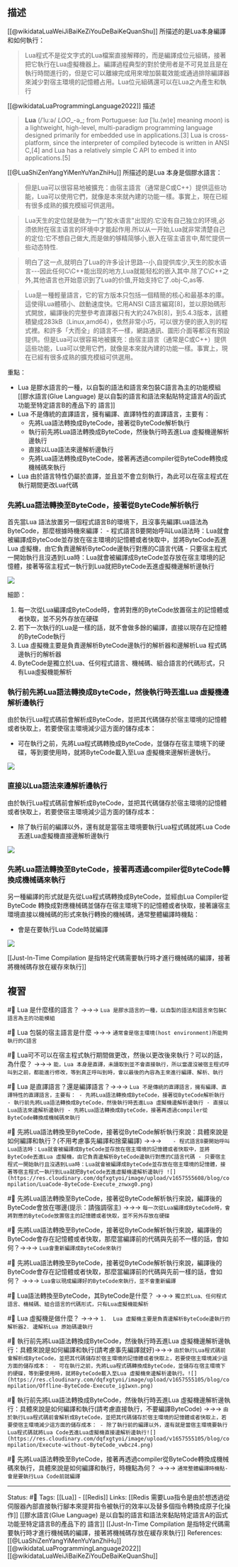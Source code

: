 ## 描述
[[@wikidataLuaWeiJiBaiKeZiYouDeBaiKeQuanShu]] 所描述的是Lua本身編譯和如何執行：
>  Lua程式不是從文字式的Lua檔案直接解釋的，而是編譯成位元組碼，接著把它執行在Lua虛擬機器上。編譯過程典型的對於使用者是不可見並且是在執行時間進行的，但是它可以離線完成用來增加裝載效能或通過排除編譯器來減少對宿主環境的記憶體占用。Lua位元組碼還可以在Lua之內產生和執行

[[@wikidataLuaProgrammingLanguage2022]] 描述
> **Lua** (/ˈluːə/ _LOO__-ə_; from Portuguese: _lua_ [ˈlu.(w)ɐ] meaning _moon_) is a lightweight, high-level, multi-paradigm programming language designed primarily for embedded use in applications.[3] Lua is cross-platform, since the interpreter of compiled bytecode is written in ANSI C,[4] and Lua has a relatively simple C API to embed it into applications.[5]


[[@LuaShiZenYangYiMenYuYanZhiHu]] 所描述的是Lua 本身是個膠水語言：
> 但是Lua可以很容易地被擴充：由宿主語言（通常是C或C++）提供這些功能，Lua可以使用它們，就像是本來就內建的功能一樣。事實上，現在已經有很多成熟的擴充模組可供選用。

> Lua天生的定位就是做为一门"胶水语言"出现的.它没有自己独立的环境,必须依附在宿主语言的环境中才能起作用.所以从一开始,Lua就非常清楚自己的定位:它不想自己做大,而是做的够精简够小,嵌入在宿主语言中,帮忙提供一些动态特性.

> 明白了这一点,就明白了Lua的许多设计思路--小,自提供库少,天生的胶水语言---因此任何C\C++能出现的地方,Lua就能轻松的嵌入其中.除了C\C++之外,其他语言也开始意识到了Lua的价值,开始支持它了.obj-C,as等.

> Lua是一種輕量語言，它的官方版本只包括一個精簡的核心和最基本的庫。這使得Lua體積小、啟動速度快。它用ANSI C語言編寫[8]，並以原始碼形式開放，編譯後的完整參考直譯器只有大約247kB[8]，到5.4.3版本，該體積變成283kB（Linux,amd64），依然非常小巧，可以很方便的嵌入別的程式裡。和許多「大而全」的語言不一樣，網路通訊、圖形介面等都沒有預設提供。但是Lua可以很容易地被擴充：由宿主語言（通常是C或C++）提供這些功能，Lua可以使用它們，就像是本來就內建的功能一樣。事實上，現在已經有很多成熟的擴充模組可供選用。

重點：
- Lua 是膠水語言的一種，以自製的語法和語言來包裝C語言為主的功能模組
[[膠水語言(Glue Language)  是以自製的語言和語法來黏貼特定語言A的函式功能至特定語言B的產品下的 語言]]
- Lua 不是傳統的直譯語言，擁有編譯、直譯特性的直譯語言，主要有：
	- 先將Lua語法轉換成ByteCode，接著從ByteCode解析執行
	- 執行前先將Lua語法轉換成ByteCode，然後執行時丟進Lua 虛擬機邊解析邊執行
	- 直接以Lua語法來邊解析邊執行
	- 先將Lua語法轉換成ByteCode，接著再透過compiler從ByteCode轉換成機械碼來執行
- Lua 由於語言特性仍屬於直譯，並且並不會立刻執行，為此可以在宿主程式在執行期間更改Lua代碼




### 先將Lua語法轉換至ByteCode，接著從ByteCode解析執行

首先當Lua 語法放置另一個程式語言B的環境下，且沒事先編譯Lua語法為ByteCode，那麼根據時機來編譯：
	- 程式語言B要開始呼叫Lua語法時：Lua就會被編譯成ByteCode並存放在宿主環境的記憶體或者快取中，並將ByteCode丟進Lua 虛擬機，由它負責邊解析ByteCode邊執行對應的C語言代碼
	- 只要宿主程式一開始執行且沒遇到Lua時：Lua就會被編譯成ByteCode並存放在宿主環境的記憶體，接著等宿主程式一執行到Lua就把ByteCode丟進虛擬機邊解析邊執行

![](https://res.cloudinary.com/dqfxgtyoi/image/upload/v1657555608/blog/compilation/LuaCode-ByteCode-Execute_znwxg0.png)

細節：
1. 每一次從Lua編譯成ByteCode時，會將對應的ByteCode放置宿主的記憶體或者快取，並不另外存放在硬碟
2. 若下一次執行的Lua是一樣的話，就不會做多餘的編譯，直接以現存在記憶體的ByteCode執行
3. Lua 虛擬機主要是負責邊解析ByteCode邊執行的解析器和邊解析Lua 程式碼邊執行的解析器
4. ByteCode是獨立於Lua、任何程式語言、機械碼、組合語言的代碼形式，只有Lua虛擬機能解析


### 執行前先將Lua語法轉換成ByteCode，然後執行時丟進Lua 虛擬機邊解析邊執行
由於執行Lua程式碼前會解析成ByteCode，並把其代碼儲存於宿主環境的記憶體或者快取上，若要使宿主環境減少這方面的儲存成本：
- 可在執行之前，先將Lua程式碼轉換成ByteCode，並儲存在宿主環境下的硬碟，等到要使用時，就將ByteCode載入至Lua 虛擬機來邊解析邊執行。


![](https://res.cloudinary.com/dqfxgtyoi/image/upload/v1657555105/blog/compilation/Offline-ByteCode-Execute_ig1wxn.png)
### 直接以Lua語法來邊解析邊執行
由於執行Lua程式碼前會解析成ByteCode，並把其代碼儲存於宿主環境的記憶體或者快取上，若要使宿主環境減少這方面的儲存成本：
- 除了執行前的編譯以外，還有就是當宿主環境要執行Lua程式碼就將Lua Code丟進Lua虛擬機直接邊解析邊執行

![](https://res.cloudinary.com/dqfxgtyoi/image/upload/v1657555105/blog/compilation/Execute-without-ByteCode_vwbcz4.png)


###  先將Lua語法轉換至ByteCode，接著再透過compiler從ByteCode轉換成機械碼來執行

另一種編譯的形式就是先從Lua程式碼轉換成ByteCode，並經由Lua Compiler從ByteCode 轉換成對應機械碼並儲存在宿主環境下的記憶體或者快取，接著讓宿主環境直接以機械碼的形式來執行轉換的機械碼，通常整體編譯時機點：	
- 會是在要執行Lua Code時就編譯


![](https://res.cloudinary.com/dqfxgtyoi/image/upload/v1657555105/blog/compilation/LuaCode-ByteCode-Machine_Code-Execute_tlfe2q.png)


[[Just-In-Time Compilation 是指特定代碼需要執行時才進行機械碼的編譯，接著將機械碼存放在緩存來執行]]





## 複習
#🧠  Lua 是什麼樣的語言？ ->->-> `Lua 是膠水語言的一種，以自製的語法和語言來包裝C語言為主的功能模組`
<!--SR:!2022-07-15,2,229-->

#🧠 Lua 包裝的宿主語言是什麼  ->->-> `通常會是宿主環境(host environment)所能夠執行的C語言`
<!--SR:!2022-07-14,2,249-->

#🧠 Lua可不可以在宿主程式執行期間做更改，然後以更改後來執行？可以的話，為什麼？ ->->-> `能，Lua 本身是直譯，未讀取到並不會直接執行，所以當還沒被宿主程式呼叫到之前，都能進行修改，等到真正呼叫到時，會以最後的內容為主來進行編譯、解析、執行`
<!--SR:!2022-07-15,2,249-->

#🧠 Lua 是直譯語言？還是編譯語言？->->-> `Lua 不是傳統的直譯語言，擁有編譯、直譯特性的直譯語言，主要有： - 先將Lua語法轉換成ByteCode，接著從ByteCode解析執行 - 執行前先將Lua語法轉換成ByteCode，然後執行時丟進Lua 虛擬機邊解析邊執行 - 直接以Lua語法來邊解析邊執行 - 先將Lua語法轉換成ByteCode，接著再透過compiler從ByteCode轉換成機械碼來執行`
<!--SR:!2022-07-15,3,250-->


#🧠 先將Lua語法轉換至ByteCode，接著從ByteCode解析執行來說：具體來說是如何編譯和執行？(不用考慮事先編譯和捨棄編譯) ->->-> `	- 程式語言B要開始呼叫Lua語法時：Lua就會被編譯成ByteCode並存放在宿主環境的記憶體或者快取中，並將ByteCode丟進Lua 虛擬機，由它負責邊解析ByteCode邊執行對應的C語言代碼 - 只要宿主程式一開始執行且沒遇到Lua時：Lua就會被編譯成ByteCode並存放在宿主環境的記憶體，接著等宿主程式一執行到Lua就把ByteCode丟進虛擬機邊解析邊執行 ![](https://res.cloudinary.com/dqfxgtyoi/image/upload/v1657555608/blog/compilation/LuaCode-ByteCode-Execute_znwxg0.png)`
<!--SR:!2022-07-15,3,250-->


#🧠 先將Lua語法轉換至ByteCode，接著從ByteCode解析執行來說，編譯後的ByteCode會放在哪邊(提示：請強調宿主) ->->-> `每一次從Lua編譯成ByteCode時，會將對應的ByteCode放置宿主的記憶體或者快取，並不另外存放在硬碟`
<!--SR:!2022-07-15,3,250-->


#🧠 先將Lua語法轉換至ByteCode，接著從ByteCode解析執行來說，編譯後的ByteCode會存在記憶體或者快取，那麼當編譯前的代碼與先前不一樣的話，會如何？->->-> `Lua會重新編譯成ByteCode來執行`
<!--SR:!2022-07-18,4,249-->

#🧠 先將Lua語法轉換至ByteCode，接著從ByteCode解析執行來說，編譯後的ByteCode會存在記憶體或者快取，那麼當編譯前的代碼與先前一樣的話，會如何？ ->->-> `Lua會以現成編譯好的ByteCode來執行，並不會重新編譯`
<!--SR:!2022-07-14,2,249-->

#🧠 Lua語法轉換至ByteCode，其ByteCode是什麼？ ->->-> `獨立於Lua、任何程式語言、機械碼、組合語言的代碼形式，只有Lua虛擬機能解析`
<!--SR:!2022-07-15,3,250-->

#🧠 Lua 虛擬機是做什麼？ ->->-> `1.  Lua 虛擬機主要是負責邊解析ByteCode邊執行的解析器2. 邊解析Lua 原始碼邊執行`
<!--SR:!2022-07-20,6,249-->

#🧠 執行前先將Lua語法轉換成ByteCode，然後執行時丟進Lua 虛擬機邊解析邊執行：具體來說是如何編譯和執行(請考慮事先編譯就好)->->-> `由於執行Lua程式碼前會解析成ByteCode，並把其代碼儲存於宿主環境的記憶體或者快取上，若要使宿主環境減少這方面的儲存成本： - 可在執行之前，先將Lua程式碼轉換成ByteCode，並儲存在宿主環境下的硬碟，等到要使用時，就將ByteCode載入至Lua 虛擬機來邊解析邊執行。![](https://res.cloudinary.com/dqfxgtyoi/image/upload/v1657555105/blog/compilation/Offline-ByteCode-Execute_ig1wxn.png)`
<!--SR:!2022-07-15,3,250-->


#🧠 執行前先將Lua語法轉換成ByteCode，然後執行時丟進Lua 虛擬機邊解析邊執行：具體來說是如何編譯和執行(請考慮直接執行，不要編譯ByteCode) ->->-> `由於執行Lua程式碼前會解析成ByteCode，並把其代碼儲存於宿主環境的記憶體或者快取上，若要使宿主環境減少這方面的儲存成本： - 除了執行前的編譯以外，還有就是當宿主環境要執行Lua程式碼就將Lua Code丟進Lua虛擬機直接邊解析邊執行![](https://res.cloudinary.com/dqfxgtyoi/image/upload/v1657555105/blog/compilation/Execute-without-ByteCode_vwbcz4.png)`
<!--SR:!2022-07-15,3,250-->

#🧠 先將Lua語法轉換至ByteCode，接著再透過compiler從ByteCode轉換成機械碼來執行，具體來說是如何編譯和執行，時機點為何？ ->->-> `通常整體編譯時機點- 會是要執行Lua Code前就編譯 `
<!--SR:!2022-07-15,2,249-->

 
 




---
Status: #🌱 
Tags:
[[Lua]] - [[Redis]]
Links:
[[Redis 需要Lua指令是由於想透過從伺服器內部直接執行腳本來提昇指令被執行的效率以及替多個指令轉換成原子化操作]] 
[[膠水語言(Glue Language)  是以自製的語言和語法來黏貼特定語言A的函式功能至特定語言B的產品下的 語言]]
[[Just-In-Time Compilation 是指特定代碼需要執行時才進行機械碼的編譯，接著將機械碼存放在緩存來執行]]
References:
[[@LuaShiZenYangYiMenYuYanZhiHu]]
[[@wikidataLuaProgrammingLanguage2022]]
[[@wikidataLuaWeiJiBaiKeZiYouDeBaiKeQuanShu]]